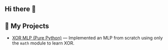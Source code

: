 ## Hi there 👋

## 📂 My Projects
- [XOR MLP (Pure Python)](https://github.com/kamilkhaidir/xor-mlp-python) — Implemented an MLP from scratch using only the `math` module to learn XOR.

  
<!--
**kamilkhaidir/kamilkhaidir** is a ✨ _special_ ✨ repository because its `README.md` (this file) appears on your GitHub profile.

## 📂 My Projects
- [XOR MLP (Pure Python)](https://github.com/username/xor-mlp-python) — Implemented an MLP from scratch using only the `math` module to learn XOR.
